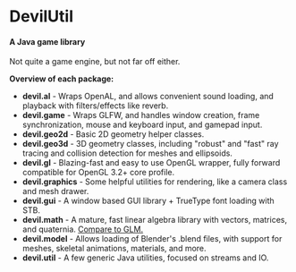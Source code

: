 DevilUtil
=========

#### A Java game library

Not quite a game engine, but not far off either.

**Overview of each package:**

* **devil.al** - Wraps OpenAL, and allows convenient sound loading, and playback with filters/effects like reverb.
* **devil.game** - Wraps GLFW, and handles window creation, frame synchronization, mouse and keyboard input, and gamepad input.
* **devil.geo2d** - Basic 2D geometry helper classes.
* **devil.geo3d** - 3D geometry classes, including "robust" and "fast" ray tracing and collision detection for meshes and ellipsoids.
* **devil.gl** - Blazing-fast and easy to use OpenGL wrapper, fully forward compatible for OpenGL 3.2+ core profile.
* **devil.graphics** - Some helpful utilities for rendering, like a camera class and mesh drawer.
* **devil.gui** - A window based GUI library + TrueType font loading with STB.
* **devil.math** - A mature, fast linear algebra library with vectors, matrices, and quaternia. [Compare to GLM.](http://glm.g-truc.net/)
* **devil.model** - Allows loading of Blender's .blend files, with support for meshes, skeletal animations, materials, and more.
* **devil.util** - A few generic Java utilities, focused on streams and IO.
